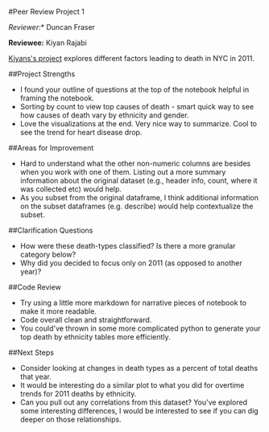 #Peer Review Project 1

*Reviewer:** Duncan Fraser 

**Reviewee:** Kiyan Rajabi

[Kiyans's project](http://nbviewer.ipython.org/github/krajabi/ga_assignments/blob/master/Project%201%20%E2%80%94%20Exploratory%20Data%20Analysis%20%281%29.ipynb) explores different factors leading to death in NYC in 2011.  

##Project Strengths

* I found your outline of questions at the top of the notebook helpful in framing the notebook.
* Sorting by count to view top causes of death - smart quick way to see how causes of death vary by ethnicity and gender.
* Love the visualizations at the end. Very nice way to summarize. Cool to see the trend for heart disease drop.

##Areas for Improvement 

* Hard to understand what the other non-numeric columns are besides when you work with one of them.  Listing out a more summary information about the original dataset (e.g., header info, count, where it was collected etc) would help.
* As you subset from the original dataframe, I think additional information on the subset dataframes (e.g. describe) would help contextualize the subset.


##Clarification Questions

* How were these death-types classified? Is there a more granular category below?
* Why did you decided to focus only on 2011 (as opposed to another year)?

##Code Review

* Try using a little more markdown for narrative pieces of notebook to make it more readable.
* Code overall clean and straightforward.  
* You could've thrown in some more complicated python to generate your top death by ethnicity tables more efficiently.


##Next Steps

* Consider looking at changes in death types as a percent of total deaths that year. 
* It would be interesting do a similar plot to what you did for overtime trends for 2011 deaths by ethnicity.
* Can you pull out any correlations from this dataset?  You've explored some interesting differences, I would be interested to see if you can dig deeper on those relationships.
